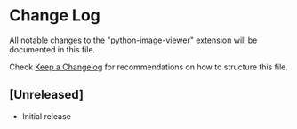 # Change Log

All notable changes to the "python-image-viewer" extension will be documented in this file.

Check [Keep a Changelog](http://keepachangelog.com/) for recommendations on how to structure this file.

## [Unreleased]

- Initial release